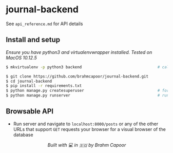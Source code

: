 # journal-backend

See `api_reference.md` for API details

## Install and setup
_Ensure you have python3 and virtualenvwrapper installed. Tested on MacOS 10.12.5_
```bash
$ mkvirtualenv -p python3 backend                                 # call the env whatever you want

$ git clone https://github.com/brahmcapoor/journal-backend.git
$ cd journal-backend
$ pip install -r requirements.txt
$ python manage.py createsuperuser                                # for auth purposes
$ python manage.py runserver                                      # runs server on port 8000
```

## Browsable API

* Run server and navigate to `localhost:8000/posts` or any of the other URLs that support `GET` requests your browser for a visual browser of the database





<p align='center'>
<em> Built with 💻 in 🇸🇬 by Brahm Capoor </em>
</p>
